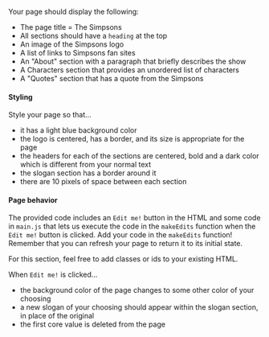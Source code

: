 Your page should display the following:

- The page title = The Simpsons
- All sections should have a `heading` at the top
- An image of the Simpsons logo
- A list of links to Simpsons fan sites
- An "About" section with a paragraph that briefly describes the show
- A Characters section that provides an unordered list of characters
- A "Quotes" section that has a quote from the Simpsons

#### Styling

Style your page so that...

- it has a light blue background color
- the logo is centered, has a border, and its size is appropriate for the page
- the headers for each of the sections are centered, bold and a dark color which is different from your normal text
- the slogan section has a border around it
- there are 10 pixels of space between each section

#### Page behavior

The provided code includes an `Edit me!` button in the HTML and some code in `main.js` that lets us execute the code in the `makeEdits` function when the `Edit me!` button is clicked. Add your code in the `makeEdits` function! Remember that you can refresh your page to return it to its initial state.

For this section, feel free to add classes or ids to your existing HTML.

When `Edit me!` is clicked...

- the background color of the page changes to some other color of your choosing
- a new slogan of your choosing should appear within the slogan section, in place of the original
- the first core value is deleted from the page
